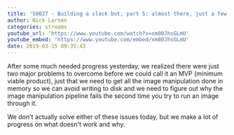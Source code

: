 ```yaml
---
title: 'S0027 - Building a slack bot, part 5: almost there, just a few more bugs'
author: Nick Larsen
categories: streams
youtube_url: 'https://www.youtube.com/watch?v=xm80JhsGLmU'
youtube_embed: 'https://www.youtube.com/embed/xm80JhsGLmU'
date: 2019-03-15 09:35:43
---
```


After some much needed progress yesterday, we realized there were just two major problems to overcome before we could call it an MVP (minimum viable product), just that we need to get all the image manipulation done in memory so we can avoid writing to disk and we need to figure out why the image manipulation pipeline fails the second time you try to run an image through it.

We don't actually solve either of these issues today, but we make a lot of progress on what doesn't work and why.